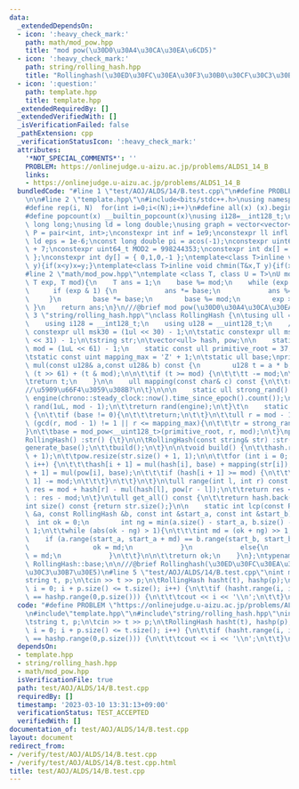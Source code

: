 ```yaml
---
data:
  _extendedDependsOn:
  - icon: ':heavy_check_mark:'
    path: math/mod_pow.hpp
    title: "mod pow(\u30D0\u30A4\u30CA\u30EA\u6CD5)"
  - icon: ':heavy_check_mark:'
    path: string/rolling_hash.hpp
    title: "Rollinghash(\u30ED\u30FC\u30EA\u30F3\u30B0\u30CF\u30C3\u30B7\u30E5)"
  - icon: ':question:'
    path: template.hpp
    title: template.hpp
  _extendedRequiredBy: []
  _extendedVerifiedWith: []
  _isVerificationFailed: false
  _pathExtension: cpp
  _verificationStatusIcon: ':heavy_check_mark:'
  attributes:
    '*NOT_SPECIAL_COMMENTS*': ''
    PROBLEM: https://onlinejudge.u-aizu.ac.jp/problems/ALDS1_14_B
    links:
    - https://onlinejudge.u-aizu.ac.jp/problems/ALDS1_14_B
  bundledCode: "#line 1 \"test/AOJ/ALDS/14/B.test.cpp\"\n#define PROBLEM \"https://onlinejudge.u-aizu.ac.jp/problems/ALDS1_14_B\"\
    \n\n#line 2 \"template.hpp\"\n#include<bits/stdc++.h>\nusing namespace std;\n\
    #define rep(i, N)  for(int i=0;i<(N);i++)\n#define all(x) (x).begin(),(x).end()\n\
    #define popcount(x) __builtin_popcount(x)\nusing i128=__int128_t;\nusing ll =\
    \ long long;\nusing ld = long double;\nusing graph = vector<vector<int>>;\nusing\
    \ P = pair<int, int>;\nconstexpr int inf = 1e9;\nconstexpr ll infl = 1e18;\nconstexpr\
    \ ld eps = 1e-6;\nconst long double pi = acos(-1);\nconstexpr uint64_t MOD = 1e9\
    \ + 7;\nconstexpr uint64_t MOD2 = 998244353;\nconstexpr int dx[] = { 1,0,-1,0\
    \ };\nconstexpr int dy[] = { 0,1,0,-1 };\ntemplate<class T>inline void chmax(T&x,T\
    \ y){if(x<y)x=y;}\ntemplate<class T>inline void chmin(T&x,T y){if(x>y)x=y;}\n\
    #line 2 \"math/mod_pow.hpp\"\ntemplate <class T, class U = T>\nU mod_pow(T base,\
    \ T exp, T mod){\n    T ans = 1;\n    base %= mod;\n    while (exp > 0) {\n  \
    \      if (exp & 1) {\n            ans *= base;\n            ans %= mod;\n   \
    \     }\n        base *= base;\n        base %= mod;\n        exp >>= 1;\n   \
    \ }\n    return ans;\n}\n///@brief mod pow(\u30D0\u30A4\u30CA\u30EA\u6CD5)\n#line\
    \ 3 \"string/rolling_hash.hpp\"\nclass RollingHash {\n\tusing ull = uint_fast64_t;\n\
    \    using i128 = __int128_t;\n    using u128 = __uint128_t;\n    // mod\n\tstatic\
    \ constexpr ull msk30 = (1ul << 30) - 1;\n\tstatic constexpr ull msk61 = (1ul\
    \ << 31) - 1;\n\tstring str;\n\tvector<ull> hash, pow;\n\n    static const ull\
    \ mod = (1uL << 61) - 1;\n    static const ull primitive_root = 37;\npublic:\n\
    \tstatic const uint mapping_max = 'Z' + 1;\n\tstatic ull base;\nprivate:\n\tull\
    \ mul(const u128& a,const u128& b) const {\n        u128 t = a * b;\n\n\t\tt =\
    \ (t >> 61) + (t & mod);\n\n\t\tif (t >= mod) {\n\t\t\tt -= mod;\n\t\t}\n\n\n\t\
    \treturn t;\n    }\n\n    ull mapping(const char& c) const {\n\t\treturn (ull)c;\t\
    //\u5909\u66F4\u3059\u308B?\n\t}\n\n\n    static ull strong_rand() {\n\t\tmt19937_64\
    \ engine(chrono::steady_clock::now().time_since_epoch().count());\n\t\tuniform_int_distribution<ull>\
    \ rand(1uL, mod - 1);\n\t\treturn rand(engine);\n\t}\t\n    static void generate_base()\
    \ {\n\t\tif (base != 0){\n\t\t\treturn;\n\t\t}\n\t\tull r = mod - 1;\n\n\t\twhile\
    \ (gcd(r, mod - 1) != 1 || r <= mapping_max){\n\t\t\tr = strong_rand();\n\t\t\
    }\n\t\tbase = mod_pow<__uint128_t>(primitive_root, r, mod);\n\t}\npublic:\n\t\
    RollingHash() :str() {\t}\n\n\tRollingHash(const string& str) :str(str) {\n\t\t\
    generate_base();\n\t\tbuild();\n\t}\n\n\tvoid build() {\n\t\thash.resize(str.size()\
    \ + 1);\n\t\tpow.resize(str.size() + 1, 1);\n\n\t\tfor (int i = 0; i < str.size();\
    \ i++) {\n\t\t\thash[i + 1] = mul(hash[i], base) + mapping(str[i]);\n\t\t\tpow[i\
    \ + 1] = mul(pow[i], base);\n\t\t\tif (hash[i + 1] >= mod) {\n\t\t\t\thash[i +\
    \ 1] -= mod;\n\t\t\t}\n\t\t}\n\t}\n\tull range(int l, int r) const {\n\t\tull\
    \ res = mod + hash[r] - mul(hash[l], pow[r - l]);\n\t\treturn res < mod ? res\
    \ : res - mod;\n\t}\n\tull get_all() const {\n\t\treturn hash.back();\n\t}\n\t\
    int size() const {return str.size();}\n\n    static int lcp(const RollingHash\
    \ &a, const RollingHash &b, const int &start_a, const int &start_b) {\n      \
    \  int ok = 0;\n        int ng = min(a.size() - start_a, b.size() - start_b) +\
    \ 1;\n\t\twhile (abs(ok - ng) > 1){\n\t\t\tint md = (ok + ng) >> 1;\n        \
    \    if (a.range(start_a, start_a + md) == b.range(start_b, start_b + md)){\n\
    \                ok = md;\n            }\n            else{\n                ng\
    \ = md;\n            }\n\t\t}\n\n\t\treturn ok;\n    }\n};\ntypename RollingHash::ull\
    \ RollingHash::base;\n\n///@brief Rollinghash(\u30ED\u30FC\u30EA\u30F3\u30B0\u30CF\
    \u30C3\u30B7\u30E5)\n#line 5 \"test/AOJ/ALDS/14/B.test.cpp\"\nint main() {\n\t\
    string t, p;\n\tcin >> t >> p;\n\tRollingHash hasht(t), hashp(p);\n\tfor (int\
    \ i = 0; i + p.size() <= t.size(); i++) {\n\t\tif (hasht.range(i, i + p.size())\
    \ == hashp.range(0,p.size())) {\n\t\t\tcout << i << '\\n';\n\t\t}\n\t}\n}\n"
  code: "#define PROBLEM \"https://onlinejudge.u-aizu.ac.jp/problems/ALDS1_14_B\"\n\
    \n#include\"template.hpp\"\n#include\"string/rolling_hash.hpp\"\nint main() {\n\
    \tstring t, p;\n\tcin >> t >> p;\n\tRollingHash hasht(t), hashp(p);\n\tfor (int\
    \ i = 0; i + p.size() <= t.size(); i++) {\n\t\tif (hasht.range(i, i + p.size())\
    \ == hashp.range(0,p.size())) {\n\t\t\tcout << i << '\\n';\n\t\t}\n\t}\n}\n"
  dependsOn:
  - template.hpp
  - string/rolling_hash.hpp
  - math/mod_pow.hpp
  isVerificationFile: true
  path: test/AOJ/ALDS/14/B.test.cpp
  requiredBy: []
  timestamp: '2023-03-10 13:31:13+09:00'
  verificationStatus: TEST_ACCEPTED
  verifiedWith: []
documentation_of: test/AOJ/ALDS/14/B.test.cpp
layout: document
redirect_from:
- /verify/test/AOJ/ALDS/14/B.test.cpp
- /verify/test/AOJ/ALDS/14/B.test.cpp.html
title: test/AOJ/ALDS/14/B.test.cpp
---
```

